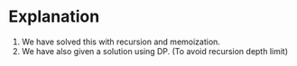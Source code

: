 # Explanation

1. We have solved this with recursion and memoization.
2. We have also given a solution using DP. (To avoid recursion depth limit)